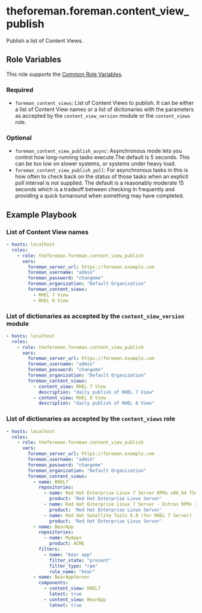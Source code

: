theforeman.foreman.content_view_publish
=======================================

Publish a list of Content Views.

Role Variables
--------------

This role supports the [Common Role Variables](https://github.com/theforeman/foreman-ansible-modules/blob/develop/README.md#common-role-variables).

### Required

- `foreman_content_views`: List of Content Views to publish. It can be either a list of Content View names or a list of dictionaries with the parameters as accepted by the `content_view_version` module or the `content_views` role.

### Optional  

- `foreman_content_view_publish_async`: Asynchronous mode lets you control how long-running tasks execute.The default is 5 seconds. This can be too low on slower systems, or systems under heavy load.
- `foreman_content_view_publish_poll`:  For asynchronous tasks in this is how often to check back on the status of those tasks when an explicit poll interval is not supplied. The default is a reasonably moderate 15 seconds which is a tradeoff between checking in frequently and providing a quick turnaround when something may have completed.
  
Example Playbook
----------------

### List of Content View names

```yaml
- hosts: localhost
  roles:
    - role: theforeman.foreman.content_view_publish
      vars:
        foreman_server_url: https://foreman.example.com
        foreman_username: "admin"
        foreman_password: "changeme"
        foreman_organization: "Default Organization"
        foreman_content_views:
          - RHEL 7 View
          - RHEL 8 View
```

### List of dictionaries as accepted by the `content_view_version` module

```yaml
- hosts: localhost
  roles:
    - role: theforeman.foreman.content_view_publish
      vars:
        foreman_server_url: https://foreman.example.com
        foreman_username: "admin"
        foreman_password: "changeme"
        foreman_organization: "Default Organization"
        foreman_content_views:
          - content_view: RHEL 7 View
            description: "daily publish of RHEL 7 View"
          - content_view: RHEL 8 View
            description: "daily publish of RHEL 8 View"
```

### List of dictionaries as accepted by the `content_views` role

```yaml
- hosts: localhost
  roles:
    - role: theforeman.foreman.content_view_publish
      vars:
        foreman_server_url: https://foreman.example.com
        foreman_username: "admin"
        foreman_password: "changeme"
        foreman_organization: "Default Organization"
        foreman_content_views:
          - name: RHEL7
            repositories:
              - name: Red Hat Enterprise Linux 7 Server RPMs x86_64 7Server
                product: 'Red Hat Enterprise Linux Server'
              - name: Red Hat Enterprise Linux 7 Server - Extras RPMs x86_64
                product: 'Red Hat Enterprise Linux Server'
              - name: Red Hat Satellite Tools 6.8 (for RHEL 7 Server) (RPMs)
                product: 'Red Hat Enterprise Linux Server'
          - name: BearApp
            repositories:
              - name: MyApps
                product: ACME
            filters:
              - name: "bear app"
                filter_state: "present"
                filter_type: "rpm"
                rule_name: "bear"
          - name: BearAppServer
            components:
              - content_view: RHEL7
                latest: true
              - content_view: BearApp
                latest: true
```
